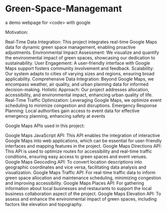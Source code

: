 # Green-Space-Managemant
a demo webpage for &lt;code> with google 

Motivation:

Real-Time Data Integration: This project integrates real-time Google Maps data for dynamic green space
management, enabling proactive adjustments.
Environmental Impact Assessment: We visualize and quantify the environmental impact of green spaces, showcasing
our dedication to sustainability.
User Engagement: A user-friendly interface with Google Maps support fosters community involvement and feedback.
Scalability: Our system adapts to cities of varying sizes and regions, ensuring broad applicability.
Comprehensive Data Integration: Beyond Google Maps, we encompass weather, air quality, and urban planning data
for informed decision-making.
Holistic Approach: Our project addresses allocation, accessibility, and environmental impact, enhancing urban quality
of life.
Real-Time Traffic Optimization: Leveraging Google Maps, we optimize event scheduling to minimize congestion and
disruptions.
Emergency Response Planning: Local authorities gain access to event data for effective emergency planning,
enhancing safety at events


Google Maps APIs used in this project:

Google Maps JavaScript API: This API enables the integration of interactive Google Maps into web
applications, which can be essential for user-friendly interfaces and mapping features in the project.
Google Maps Directions API: This API is used to optimize routes for accessibility and real-time traffic
conditions, ensuring easy access to green spaces and event venues.
Google Maps Geocoding API: To convert location descriptions into geographic coordinates and vice versa,
facilitating data analysis and visualization.
Google Maps Traffic API: For real-time traffic data to inform green space allocation and maintenance
scheduling, minimizing congestion and improving accessibility.
Google Maps Places API: For gathering information about local businesses and restaurants to support the
local business collaboration aspect of the project.
Google Maps Elevation API: To assess and enhance the environmental impact of green spaces, including
factors like elevation and topography.
